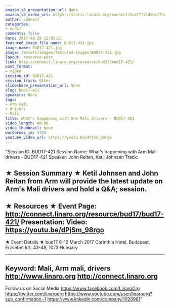 ```yaml
---
amazon_s3_presentation_url: None
amazon_s3_video_url: https://static.linaro.org/connect/bud17/Videos/Thursday/BUD17-421%20What%27s%20happening%20with%20Arm%20Mali%20drivers.mp4
author: connect
categories:
- bud17
comments: false
date: 2017-02-28 12:05:51
featured_image_file_name: BUD17-421.jpg
image_name: BUD17-421.jpg
image: /assets/images/featured-images/BUD17-421.jpg
layout: resource-post
link: http://connect.linaro.org/resource/bud17/bud17-421/
post_format:
- Video
session_id: BUD17-421
session_track: Other
slideshare_presentation_url: None
slug: bud17-421
speakers: None
tags:
- Arm mali
- drivers
- Mali
title: What's happening with Arm Mali drivers - BUD17-421
video_length: 00:00
video_thumbnail: None
wordpress_id: 4709
youtube_video_url: https://youtu.be/dPjSm_98rgo
---
```


"Session ID: BUD17-421
Session Name: What's happening with Arm Mali drivers - BUD17-421
Speaker: John Reitan,
Ketil Johnsen
Track:


★ Session Summary ★
Ketil Johnsen and John Reitan from Arm will provide the latest update on Arm's Mali drivers and hold a Q&A; session.
---------------------------------------------------
★ Resources ★
Event Page: http://connect.linaro.org/resource/bud17/bud17-421/
Presentation:
Video: https://youtu.be/dPjSm_98rgo
 ---------------------------------------------------

★ Event Details ★
bud17
6-10 March 2017
Corinthia Hotel, Budapest,
Erzsébet krt. 43-49,
1073 Hungary

---------------------------------------------------
Keyword: Mali, Arm mali, drivers
http://www.linaro.org
http://connect.linaro.org
---------------------------------------------------
Follow us on Social Media
https://www.facebook.com/LinaroOrg
https://twitter.com/linaroorg
https://www.youtube.com/user/linaroorg?sub_confirmation=1
https://www.linkedin.com/company/1026961"
